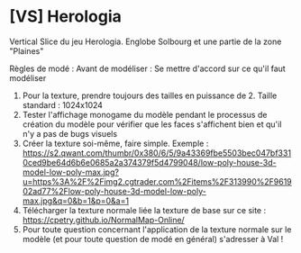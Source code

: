 # [VS] Herologia
Vertical Slice du jeu Herologia. Englobe Solbourg et une partie de la zone "Plaines"

Règles de modé :
Avant de modéliser : Se mettre d'accord sur ce qu'il faut modéliser 
1) Pour la texture, prendre toujours des tailles en puissance de 2. Taille standard : 1024x1024
2) Tester l'affichage monogame du modèle pendant le processus de création du modèle pour vérifier que les faces s'affichent bien et qu'il n'y a pas de bugs visuels
3) Créer la texture soi-même, faire simple. Exemple : https://s2.qwant.com/thumbr/0x380/6/5/9a43369fbe5503bec047bf3310ced9be64d6b6e0685a2a374379f5d4799048/low-poly-house-3d-model-low-poly-max.jpg?u=https%3A%2F%2Fimg2.cgtrader.com%2Fitems%2F313990%2F961902ad77%2Flow-poly-house-3d-model-low-poly-max.jpg&q=0&b=1&p=0&a=1
4) Télécharger la texture normale liée la texture de base sur ce site :  https://cpetry.github.io/NormalMap-Online/
5) Pour toute question concernant l'application de la texture normale sur le modèle (et pour toute question de modé en général) s'adresser à Val !
